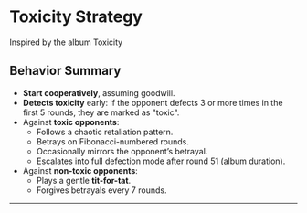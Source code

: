 # Toxicity Strategy

Inspired by the album Toxicity

## Behavior Summary

- **Start cooperatively**, assuming goodwill.
- **Detects toxicity** early: if the opponent defects 3 or more times in the first 5 rounds, they are marked as "toxic".
- Against **toxic opponents**:
  - Follows a chaotic retaliation pattern.
  - Betrays on Fibonacci-numbered rounds.
  - Occasionally mirrors the opponent’s betrayal.
  - Escalates into full defection mode after round 51 (album duration).
- Against **non-toxic opponents**:
  - Plays a gentle **tit-for-tat**.
  - Forgives betrayals every 7 rounds.

    
---

